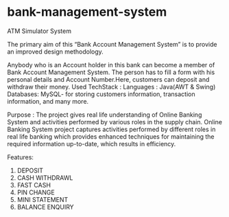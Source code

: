 # bank-management-system
ATM Simulator System

The primary aim of this “Bank Account Management System” is to provide an improved design methodology.

Anybody who is an Account holder in this bank can become a member of Bank Account Management System. 
The person has to fill a form with his personal details and Account Number.Here, customers can deposit and withdraw their money.
Used TechStack :
Languages : Java(AWT & Swing)
Databases: MySQL- for storing customers information, transaction information, and many more.

Purpose : The project gives real life understanding of Online Banking System and activities performed by various roles in the supply chain. Online Banking System project captures activities performed by different roles in real life banking which provides enhanced techniques for maintaining the required information up-to-date, which results in efficiency.

Features:
1. DEPOSIT
2. CASH WITHDRAWL
3. FAST CASH
4. PIN CHANGE
5. MINI STATEMENT
6. BALANCE ENQUIRY
